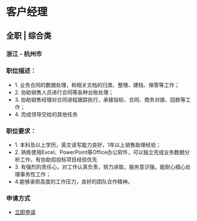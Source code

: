 
# 客户经理
## 全职  |  综合类
### 浙江 - 杭州市

### 职位描述：
- 1.&nbsp;业务合同的数据处理，和相关文档的归类、整理、建档、保管等工作；
- 2.&nbsp;协助销售人员进行合同等各种台账处理；
- 3.&nbsp;协助销售经理对合同进程跟踪执行，承接投标、合同、商务对接、回款等工作；
- 4.&nbsp;完成领导交给的其他任务

### 职位要求：
- 1.&nbsp;本科及以上学历，英文读写能力良好，1年以上销售助理经验；
- 2.&nbsp;熟练使用Excel、PowerPoint等Office办公软件，可以独立完成业务数据分析工作，有协助招投标项目经验优先
- 3.&nbsp;有强烈的责任心，对工作认真负责，努力进取，服务意识强，能耐心细心处理事务性工作；
- 4.能够承担高度的工作压力，良好的团队合作精神。
### 申请方式
- <a href="mailto:hr@tuya.com" title=yourName-客户经理>立即申请</a>
